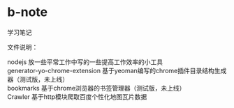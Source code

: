 # b-note
学习笔记

文件说明：

nodejs 放一些平常工作中写的一些提高工作效率的小工具  
generator-yo-chrome-extension 基于yeoman编写的chrome插件目录结构生成器（测试版，未上线）  
bookmarks 基于chrome浏览器的书签管理器（测试版，未上线）  
Crawler 基于http模块爬取百度个性化地图瓦片数据
